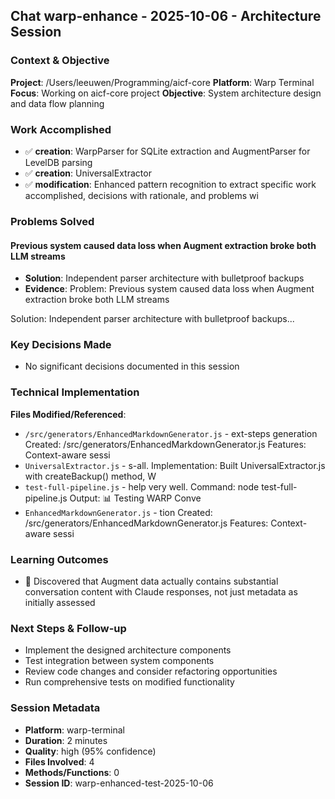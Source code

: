 ## Chat warp-enhance - 2025-10-06 - Architecture Session

### Context & Objective
**Project**: /Users/leeuwen/Programming/aicf-core
**Platform**: Warp Terminal
**Focus**: Working on aicf-core project
**Objective**: System architecture design and data flow planning

### Work Accomplished
- ✅ **creation**: WarpParser for SQLite extraction and AugmentParser for LevelDB parsing
- ✅ **creation**: UniversalExtractor
- ✅ **modification**: Enhanced pattern recognition to extract specific work accomplished, decisions with rationale, and problems wi

### Problems Solved
#### Previous system caused data loss when Augment extraction broke both LLM streams
- **Solution**: Independent parser architecture with bulletproof backups
- **Evidence**: Problem: Previous system caused data loss when Augment extraction broke both LLM streams

Solution: Independent parser architecture with bulletproof backups...


### Key Decisions Made
- No significant decisions documented in this session

### Technical Implementation
**Files Modified/Referenced**:
- `/src/generators/EnhancedMarkdownGenerator.js` - ext-steps generation Created: /src/generators/EnhancedMarkdownGenerator.js Features: Context-aware sessi
- `UniversalExtractor.js` - s-all. Implementation: Built UniversalExtractor.js with createBackup() method, W
- `test-full-pipeline.js` - help very well. Command: node test-full-pipeline.js Output: 📊 Testing WARP Conve
- `EnhancedMarkdownGenerator.js` - tion Created: /src/generators/EnhancedMarkdownGenerator.js Features: Context-aware sessi

### Learning Outcomes
- 🧠 Discovered that Augment data actually contains substantial conversation content with Claude responses, not just metadata as initially assessed

### Next Steps & Follow-up
- Implement the designed architecture components
- Test integration between system components
- Review code changes and consider refactoring opportunities
- Run comprehensive tests on modified functionality

### Session Metadata
- **Platform**: warp-terminal
- **Duration**: 2 minutes
- **Quality**: high (95% confidence)
- **Files Involved**: 4
- **Methods/Functions**: 0
- **Session ID**: warp-enhanced-test-2025-10-06

